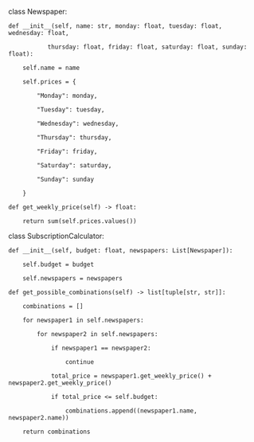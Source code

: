 class Newspaper:

    def __init__(self, name: str, monday: float, tuesday: float, wednesday: float,

               thursday: float, friday: float, saturday: float, sunday: float):

        self.name = name

        self.prices = {

            "Monday": monday,

            "Tuesday": tuesday,

            "Wednesday": wednesday,

            "Thursday": thursday,

            "Friday": friday,

            "Saturday": saturday,

            "Sunday": sunday

        }

    def get_weekly_price(self) -> float:

        return sum(self.prices.values())

class SubscriptionCalculator:

    def __init__(self, budget: float, newspapers: List[Newspaper]):

        self.budget = budget

        self.newspapers = newspapers

    def get_possible_combinations(self) -> list[tuple[str, str]]:

        combinations = []

        for newspaper1 in self.newspapers:

            for newspaper2 in self.newspapers:

                if newspaper1 == newspaper2:

                    continue

                total_price = newspaper1.get_weekly_price() + newspaper2.get_weekly_price()

                if total_price <= self.budget:

                    combinations.append((newspaper1.name, newspaper2.name))

        return combinations

